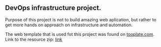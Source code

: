 ## DevOps infrastructure project.

Purpose of this project is not to build amazing web aplication, but rather to get more hands on approach on infrastructure and automation.

The web template that is used fot this project was found on [tooplate.com](https://www.tooplate.com). 
Link to the resource zip: [link](https://www.tooplate.com/zip-templates/2136_kool_form_pack.zip)
